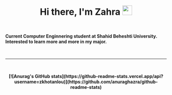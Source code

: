 <p>
  <h1 align="center"><b>Hi there, I'm Zahra <img src="https://docs.google.com/uc?export=download&id=166Ecq6uBl61U14OUlkHOHIBv2ArKoumJ" alt="" width="30"></h1>
</p>
<br />

<p>Current Computer Enginnering student at Shahid Beheshti University. Interested to learn more and more in my major.</p>
<br />

---

<br />
<p align="center">
[![Anurag's GitHub stats](https://github-readme-stats.vercel.app/api?username=zkhotanlou)](https://github.com/anuraghazra/github-readme-stats)
</p>

